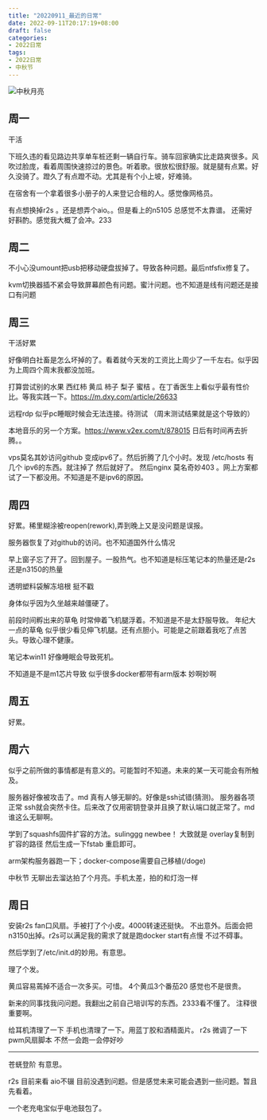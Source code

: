 ```yaml
---
title: "20220911_最近的日常"
date: 2022-09-11T20:17:19+08:00
draft: false
categories:
- 2022日常
tags:
- 2022日常
- 中秋节
---
```



![中秋月亮](https://raw.githubusercontent.com/nianyisi/20220717/main/09/LieAll_20220910_212914843.jpg)



## 周一

干活

下班久违的看见路边共享单车桩还剩一辆自行车。骑车回家确实比走路爽很多。风吹过脸庞，看着周围快速掠过的景色。听着歌。很放松很舒服。就是腿有点累。好久没骑了。蹬久了有点蹬不动。尤其是有个小上坡，好难骑。

在宿舍有一个拿着很多小册子的人来登记合租的人。感觉像网格员。 

有点想换掉r2s 。还是想弄个aio。。但是看上的n5105 总感觉不太靠谱。 还需好好斟酌。感觉我大概了会冲。233

## 周二

不小心没umount把usb把移动硬盘拔掉了。导致各种问题。最后ntfsfix修复了。

kvm切换器插不紧会导致屏幕颜色有问题。蜜汁问题。也不知道是线有问题还是接口有问题

## 周三

干活好累

好像明白社畜是怎么坏掉的了。看着就今天发的工资比上周少了一千左右。似乎因为上周四个周末我都没加班。

打算尝试别的水果 西红柿 黄瓜 柿子 梨子 蜜桔  。在丁香医生上看似乎最有性价比。等我实践一下。https://m.dxy.com/article/26633

远程rdp 似乎pc睡眠时候会无法连接。待测试 （周末测试结果就是这个导致的）

本地音乐的另一个方案。https://www.v2ex.com/t/878015  日后有时间再去折腾。。

vps莫名其妙访问github 变成ipv6了。然后折腾了几个小时。发现 /etc/hosts 有几个 ipv6的东西。就注掉了 然后就好了。
然后nginx 莫名奇妙403 。网上方案都试了一下都没用。不知道是不是ipv6的原因。

## 周四

好累。稀里糊涂被reopen(rework),弄到晚上又是没问题是误报。

服务器恢复了对github的访问。也不知道国外什么情况

早上窗子忘了开了。回到屋子。一股热气。也不知道是标压笔记本的热量还是r2s还是n3150的热量

透明塑料袋解冻培根 挺不戳



身体似乎因为久坐越来越僵硬了。

前段时间孵出来的草龟 时常伸着飞机腿浮着。不知道是不是太舒服导致。
年纪大一点的草龟 似乎很少看见伸飞机腿。还有点胆小。可能是之前跟着我吃了点苦头。导致心理不健康。

笔记本win11 好像睡眠会导致死机。

不知道是不是m1芯片导致 似乎很多docker都带有arm版本  妙啊妙啊



## 周五

好累。



## 周六

似乎之前所做的事情都是有意义的。可能暂时不知道。未来的某一天可能会有所触及。

服务器好像被攻击了。md 真有人够无聊的。好像是ssh试错(猜测)。
服务器各项正常 ssh就会突然卡住。后来改了仅用密钥登录并且换了默认端口就正常了。md 谁这么无聊啊。

学到了squashfs固件扩容的方法。sulinggg newbee！
大致就是 overlay复制到扩容的路径 然后生成一下fstab 重启即可。



arm架构服务器跑一下；docker-compose需要自己移植(/doge)

中秋节 无聊出去溜达拍了个月亮。手机太差，拍的和灯泡一样

## 周日

安装r2s fan口风扇。手被打了个小皮。4000转速还挺快。
不出意外。后面会把n3150出掉。r2s可以满足我的需求了就是跑docker start有点慢 不过不碍事。

然后学到了/etc/init.d的妙用。有意思。

理了个发。

黄瓜容易蔫掉不适合一次多买。可惜。
4个黄瓜3个番茄20 感觉也不是很贵。

新来的同事找我问问题。我翻出之前自己培训写的东西。2333看不懂了。
注释很重要啊。



给耳机清理了一下 手机也清理了一下。用蓝丁胶和酒精面片。
r2s 微调了一下pwm风扇脚本 不然一会跑一会停好吵

---

苍蜣登阶 有意思。

r2s 目前来看 aio不辍 目前没遇到问题。但是感觉未来可能会遇到一些问题。暂且先看着。

一个老充电宝似乎电池鼓包了。




